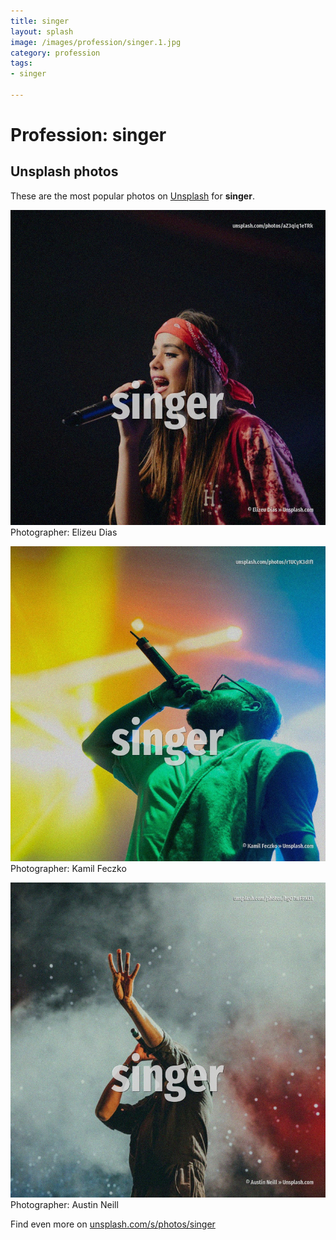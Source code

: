 ```yaml
---
title: singer
layout: splash
image: /images/profession/singer.1.jpg
category: profession
tags:
- singer

---
```

# Profession: singer

  

 
## Unsplash photos
These are the most popular photos on [Unsplash](https://unsplash.com) for **singer**.
 
![singer](/images/profession/singer.1.jpg)
Photographer:  Elizeu Dias
 
![singer](/images/profession/singer.2.jpg)
Photographer:  Kamil Feczko
 
![singer](/images/profession/singer.3.jpg)
Photographer:  Austin Neill
 
Find even more on [unsplash.com/s/photos/singer](https://unsplash.com/s/photos/singer)
 

